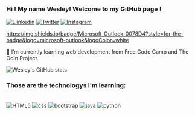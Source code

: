  
### Hi ! My name Wesley! Welcome to my  GitHub page !

[![Llinkedin](https://img.shields.io/badge/LinkedIn-0077B5?style=for-the-badge&logo=linkedin&logoColor=white)](https://www.linkedin.com/in/josewesleydearaujo/) [![Twitter](https://img.shields.io/badge/Twitter-1DA1F2?style=for-the-badge&logo=twitter&logoColor=white)](https://twitter.com/Jose_wesley_)   [![Instagram]( https://img.shields.io/badge/Instagram-E4405F?style=for-the-badge&logo=instagram&logoColor=white)](https://www.instagram.com/jaraujowesley/)

https://img.shields.io/badge/Microsoft_Outlook-0078D4?style=for-the-badge&logo=microsoft-outlook&logoColor=white


🌱 I’m currently learning web development from Free Code Camp and The Odin Project.

![Wesley's GitHub stats](https://github-readme-stats.vercel.app/api?username=jwesleyaraujo&show_icons=true&theme=dracula)

### Those are the technologys I'm learning:

<div style="diplay: inline_block"><br>
  <img align="center" alt="HTML5" src="https://img.shields.io/badge/HTML5-E34F26?style=for-the-badge&logo=html5&logoColor=white"/>    
  <img align="center" alt="css" src="https://img.shields.io/badge/CSS3-1572B6?style=for-the-badge&logo=css3&logoColor=white"/>    
  <img align="center" alt="bootstrap" src="https://img.shields.io/badge/Bootstrap-563D7C?style=for-the-badge&logo=bootstrap&logoColor=white"/>    
  <img align="center" alt="java" src="https://img.shields.io/badge/JavaScript-F7DF1E?style=for-the-badge&logo=javascript&logoColor=black"/>    
  <img align="center" alt="python" src="https://img.shields.io/badge/Python-3776AB?style=for-the-badge&logo=python&logoColor=white"/>    
</div>





<!--
**jwesleyaraujo/jwesleyaraujo** is a ✨ _special_ ✨ repository because its `README.md` (this file) appears on your GitHub profile.


- 🔭 I’m currently working on ...
- 🌱 I’m currently learning ...
- 👯 I’m looking to collaborate on ...
- 🤔 I’m looking for help with ...
- 💬 Ask me about ...
- 📫 How to reach me: ...
- 😄 Pronouns: ...
- ⚡ Fun fact: ...
-->
